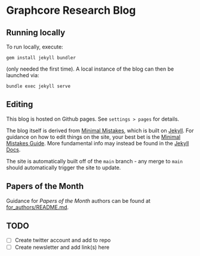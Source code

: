 # Graphcore Research Blog

## Running locally

To run locally, execute:

```
gem install jekyll bundler
```

(only needed the first time). A local instance of the blog can then be launched via:

```
bundle exec jekyll serve
```


## Editing

This blog is hosted on Github pages. See `settings > pages` for details.

The blog itself is derived from [Minimal Mistakes](https://github.com/mmistakes/minimal-mistakes), which is built on [Jekyll](https://jekyllrb.com/).
For guidance on how to edit things on the site, your best bet is the
[Minimal Mistakes Guide](https://mmistakes.github.io/minimal-mistakes/docs/quick-start-guide/).
More fundamental info may instead be found in the
[Jekyll Docs](https://jekyllrb.com/docs/).

The site is automatically built off of the `main` branch - any merge to `main` should
automatically trigger the site to update.

## Papers of the Month

Guidance for _Papers of the Month_ authors can be found at
[for_authors/README.md](for_authors/README.md).

## TODO

- [ ] Create twitter account and add to repo
- [ ] Create newsletter and add link(s) here
